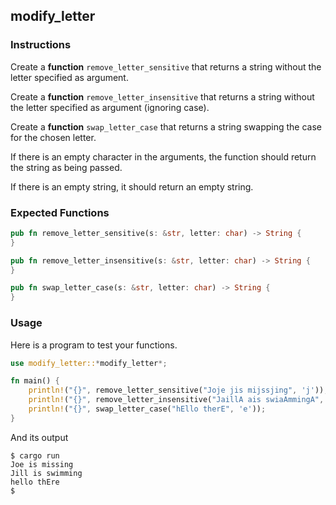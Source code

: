## modify_letter

### Instructions

Create a **function** `remove_letter_sensitive` that returns a string without the letter specified as argument.

Create a **function** `remove_letter_insensitive` that returns a string without the letter specified as argument (ignoring case).

Create a **function** `swap_letter_case` that returns a string swapping the case for the chosen letter.

If there is an empty character in the arguments, the function should return the string as being passed.

If there is an empty string, it should return an empty string.

### Expected Functions

```rust
pub fn remove_letter_sensitive(s: &str, letter: char) -> String {
}

pub fn remove_letter_insensitive(s: &str, letter: char) -> String {
}

pub fn swap_letter_case(s: &str, letter: char) -> String {
}
```

### Usage

Here is a program to test your functions.

```rust
use modify_letter::*modify_letter*;

fn main() {
    println!("{}", remove_letter_sensitive("Joje jis mijssjing", 'j'));
    println!("{}", remove_letter_insensitive("JaillA ais swiaAmmingA", 'A'));
    println!("{}", swap_letter_case("hEllo therE", 'e'));
}
```

And its output

```console
$ cargo run
Joe is missing
Jill is swimming
hello thEre
$
```
